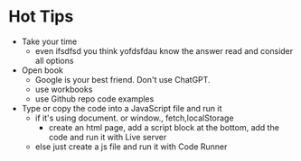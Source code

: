 # Hot Tips

- Take your time
  - even ifsdfsd you think yofdsfdau know the answer read and consider all options
- Open book
  - Google is your best friend. Don't use ChatGPT.
  - use workbooks
  - use Github repo code examples
- Type or copy the code into a JavaScript file and run it
  - if it's using document. or window., fetch,localStorage
    - create an html page, add a script block at the bottom, add the code and run it with Live server
  - else just create a js file and run it with Code Runner
